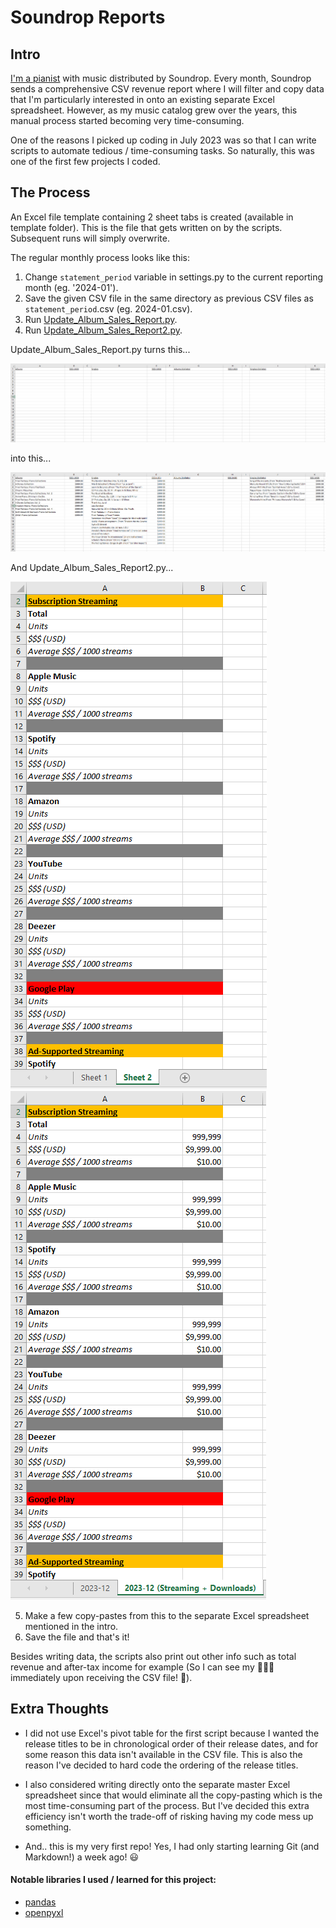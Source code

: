 Soundrop Reports
================

Intro
-----
[I'm a pianist](https://open.spotify.com/artist/6mdGjVrAY95ecXnVgtefti) with music distributed by Soundrop. Every month, Soundrop sends a comprehensive CSV revenue report where I will filter and copy data that I'm particularly interested in onto an existing separate Excel spreadsheet. However, as my music catalog grew over the years, this manual process started becoming very time-consuming.

One of the reasons I picked up coding in July 2023 was so that I can write scripts to automate tedious / time-consuming tasks. So naturally, this was one of the first few projects I coded.

The Process
-----------
An Excel file template containing 2 sheet tabs is created (available in template folder). This is the file that gets written on by the scripts. Subsequent runs will simply overwrite.

The regular monthly process looks like this:
1. Change `statement_period` variable in settings.py to the current reporting month (eg. '2024-01').
2. Save the given CSV file in the same directory as previous CSV files as `statement_period`.csv (eg. 2024-01.csv).
3. Run [Update_Album_Sales_Report.py](Update_Album_Sales_Report.py).
4. Run [Update_Album_Sales_Report2.py](Update_Album_Sales_Report2.py).

Update_Album_Sales_Report.py turns this...

![xl template sheet1](images/xl-template-sheet1.png)

into this...

![xl template sheet1 filled](images/xl-template-sheet1-filled.png)

And Update_Album_Sales_Report2.py...

![xl template sheet2](images/xl-template-sheet2.png) ![xl template sheet2 filled](images/xl-template-sheet2-filled.png)

5. Make a few copy-pastes from this to the separate Excel spreadsheet mentioned in the intro.
6. Save the file and that's it!

Besides writing data, the scripts also print out other info such as total revenue and after-tax income for example (So I can see my 💸💸💸 immediately upon receiving the CSV file! 🤑).

Extra Thoughts
--------------
- I did not use Excel's pivot table for the first script because I wanted the release titles to be in chronological order of their release dates, and for some reason this data isn't available in the CSV file. This is also the reason I've decided to hard code the ordering of the release titles.

- I also considered writing directly onto the separate master Excel spreadsheet since that would eliminate all the copy-pasting which is the most time-consuming part of the process. But I've decided this extra efficiency isn't worth the trade-off of risking having my code mess up something.

- And.. this is my very first repo! Yes, I had only starting learning Git (and Markdown!) a week ago! 😃

#### Notable libraries I used / learned for this project:
- [pandas](https://pypi.org/project/pandas/)
- [openpyxl](https://pypi.org/project/openpyxl/)
